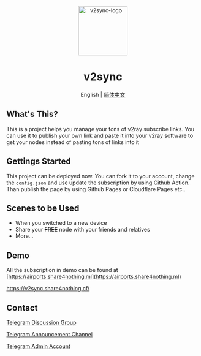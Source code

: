 <div align="center">
<img src='https://cdn.jsdelivr.net/gh/ShiroNekoWorks/v2sync@master/assets/favicon.png' width='128px' title='v2sync-logo'></img><br>

# v2sync

English | [简体中文](https://github.com/v2sync/v2sync/blob/master/docs/zh-cn/README.md)
</div>

## What's This?

This is a project helps you manage your tons of v2ray subscribe links. You can use it to publish your own link and paste it into your v2ray software to get your nodes instead of pasting tons of links into it

## Gettings Started

This project can be deployed now. You can fork it to your account, change the `config.json` and use update the subscription by using Github Action. Than publish the page by using Github Pages or Cloudflare Pages etc..

## Scenes to be Used

- When you switched to a new device
- Share your ~~FREE~~ node with your friends and relatives
- More...

## Demo

All the subscription in demo can be found at [https://airports.share4nothing.ml](https://airports.share4nothing.ml)

https://v2sync.share4nothing.cf/

## Contact

[Telegram Discussion Group](https://t.me/v2sync_discussion)

[Telegram Announcement Channel](https://t.me/v2sync_announcement)

[Telegram Admin Account](https://t.me/ShiroNekoWorks)